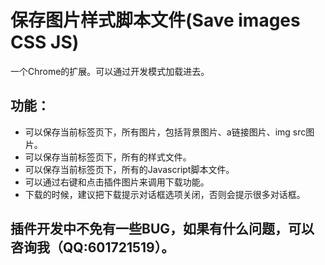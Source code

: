 # 保存图片样式脚本文件(Save images CSS JS)
一个Chrome的扩展。可以通过开发模式加载进去。
## 功能：
*   可以保存当前标签页下，所有图片，包括背景图片、a链接图片、img src图片。
*   可以保存当前标签页下，所有的样式文件。
*   可以保存当前标签页下，所有的Javascript脚本文件。
*   可以通过右键和点击插件图片来调用下载功能。
*   下载的时候，建议把下载提示对话框选项关闭，否则会提示很多对话框。

## 插件开发中不免有一些BUG，如果有什么问题，可以咨询我（QQ:601721519）。
